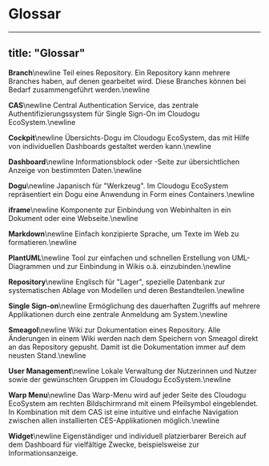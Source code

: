 # Glossar
---
title: "Glossar"
---

**Branch**\newline
Teil eines Repository. Ein Repository kann mehrere Branches haben, auf denen gearbeitet wird. Diese Branches können bei Bedarf zusammengeführt werden.\newline

**CAS**\newline
Central Authentication Service, das zentrale Authentifizierungssystem für Single Sign-On im Cloudogu EcoSystem.\newline

**Cockpit**\newline
Übersichts-Dogu im Cloudogu EcoSystem, das mit Hilfe von individuellen Dashboards gestaltet werden kann.\newline

**Dashboard**\newline
Informationsblock oder -Seite zur übersichtlichen Anzeige von bestimmten Daten.\newline

**Dogu**\newline
Japanisch für "Werkzeug". Im Cloudogu EcoSystem repräsentiert ein Dogu eine Anwendung in Form eines Containers.\newline

**iframe**\newline
Komponente zur Einbindung von Webinhalten in ein Dokument oder eine Webseite.\newline

**Markdown**\newline
Einfach konzipierte Sprache, um Texte im Web zu formatieren.\newline

**PlantUML**\newline
Tool zur einfachen und schnellen Erstellung von UML-Diagrammen und zur Einbindung in Wikis o.ä. einzubinden.\newline

**Repository**\newline
Englisch für "Lager", spezielle Datenbank zur systematischen Ablage von Modellen und deren Bestandteilen.\newline

**Single Sign-on**\newline
Ermöglichung des dauerhaften Zugriffs auf mehrere Applikationen durch eine zentrale Anmeldung am System.\newline

**Smeagol**\newline
Wiki zur Dokumentation eines Repository. Alle Änderungen in einem Wiki werden nach dem Speichern von Smeagol direkt an das Repository gepusht. Damit ist die Dokumentation immer auf dem neusten Stand.\newline

**User Management**\newline
Lokale Verwaltung der Nutzerinnen und Nutzer sowie der gewünschten Gruppen im Cloudogu EcoSystem.\newline

**Warp Menu**\newline
Das Warp-Menu wird auf jeder Seite des Cloudogu EcoSystem am rechten Bildschirmrand mit einem Pfeilsymbol eingeblendet. In Kombination mit dem CAS ist eine intuitive und einfache Navigation zwischen allen installierten CES-Applikationen möglich.\newline

**Widget**\newline
Eigenständiger und individuell platzierbarer Bereich auf dem Dashboard für vielfältige Zwecke, beispielsweise zur Informationsanzeige.
